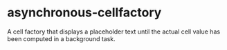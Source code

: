 # asynchronous-cellfactory
A cell factory that displays a placeholder text until the actual cell value has been computed in a background task.
